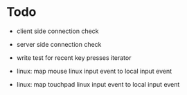 # Todo

- client side connection check

- server side connection check

- write test for recent key presses iterator

- linux: map mouse linux input event to local input event

- linux: map touchpad linux input event to local input event
